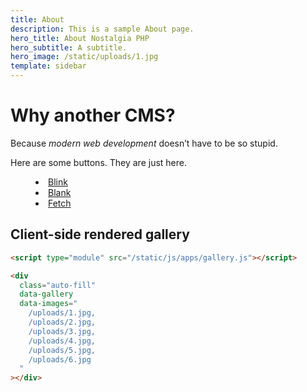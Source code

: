 ```yaml
---
title: About
description: This is a sample About page.
hero_title: About Nostalgia PHP
hero_subtitle: A subtitle.
hero_image: /static/uploads/1.jpg
template: sidebar
---
```


# Why another CMS?

Because *modern web development* doesn’t have to be so stupid.

Here are some buttons. They are just here.

<menu class="flex flex-wrap gap-0-2-5 no-padding list-style-none">
  <li><a class="button" href="/about/blink">Blink</a></li>
  <li><a class="button" href="/about/blank">Blank</a></li>
  <li><a class="button" href="/about/fetch">Fetch</a></li>
</menu>

## Client-side rendered gallery

```html
<script type="module" src="/static/js/apps/gallery.js"></script>

<div
  class="auto-fill"
  data-gallery
  data-images="
    /uploads/1.jpg,
    /uploads/2.jpg,
    /uploads/3.jpg,
    /uploads/4.jpg,
    /uploads/5.jpg,
    /uploads/6.jpg
  "
></div>
```

<script type="module" src="/static/js/apps/gallery.js"></script>

<div class="auto-fill" data-gallery data-images="/uploads/1.jpg, /uploads/2.jpg, /uploads/3.jpg, /uploads/4.jpg, /uploads/5.jpg, /uploads/6.jpg"></div>

